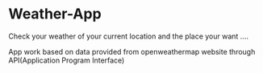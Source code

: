 # Weather-App
Check your weather of your current location and the place your want ....

App work based on data provided from openweathermap website through API(Application Program Interface)
